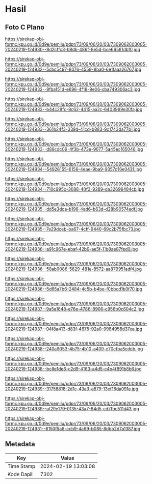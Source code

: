 # Hasil

## Foto C Plano

https://sirekap-obj-formc.kpu.go.id/0d9e/pemilu/pdpr/73/09/06/20/03/7309062003005-20240219-124930--9d2cffc3-b8db-486f-8e54-bce66581db10.jpg

https://sirekap-obj-formc.kpu.go.id/0d9e/pemilu/pdpr/73/09/06/20/03/7309062003005-20240219-124932--5cbc5497-8076-4559-8ba0-6e1faaa26767.jpg

https://sirekap-obj-formc.kpu.go.id/0d9e/pemilu/pdpr/73/09/06/20/03/7309062003005-20240219-124932--9fba151d-e696-4f18-9e06-cba749306ac3.jpg

https://sirekap-obj-formc.kpu.go.id/0d9e/pemilu/pdpr/73/09/06/20/03/7309062003005-20240219-124933--b44c28fc-8c62-4415-aa2c-6403999e30fa.jpg

https://sirekap-obj-formc.kpu.go.id/0d9e/pemilu/pdpr/73/09/06/20/03/7309062003005-20240219-124933--361b24f3-339d-41cd-b883-9c1743da77b1.jpg

https://sirekap-obj-formc.kpu.go.id/0d9e/pemilu/pdpr/73/09/06/20/03/7309062003005-20240219-124933--d86cdc09-4f3b-473e-9077-5a45ec165046.jpg

https://sirekap-obj-formc.kpu.go.id/0d9e/pemilu/pdpr/73/09/06/20/03/7309062003005-20240219-124934--54928155-6156-4eae-9ba9-9357d16e0431.jpg

https://sirekap-obj-formc.kpu.go.id/0d9e/pemilu/pdpr/73/09/06/20/03/7309062003005-20240219-124934--710c995c-3088-40f3-9289-da32699484cb.jpg

https://sirekap-obj-formc.kpu.go.id/0d9e/pemilu/pdpr/73/09/06/20/03/7309062003005-20240219-124935--dd5e3dca-b196-4ad6-b63d-d28b90574edf.jpg

https://sirekap-obj-formc.kpu.go.id/0d9e/pemilu/pdpr/73/09/06/20/03/7309062003005-20240219-124935--7e29dceb-ba67-4cff-9440-69c2b75fbc73.jpg

https://sirekap-obj-formc.kpu.go.id/0d9e/pemilu/pdpr/73/09/06/20/03/7309062003005-20240219-124936--a91c967e-ebaf-42b9-ae5f-11b8ae87fed0.jpg

https://sirekap-obj-formc.kpu.go.id/0d9e/pemilu/pdpr/73/09/06/20/03/7309062003005-20240219-124936--58ab9086-5629-481e-8572-aa879951adf4.jpg

https://sirekap-obj-formc.kpu.go.id/0d9e/pemilu/pdpr/73/09/06/20/03/7309062003005-20240219-124936--5d65a7b6-2484-4c5b-b4be-f0bbcd1b0f70.jpg

https://sirekap-obj-formc.kpu.go.id/0d9e/pemilu/pdpr/73/09/06/20/03/7309062003005-20240219-124937--9a5e1648-e76e-4786-8906-c956b0c604c2.jpg

https://sirekap-obj-formc.kpu.go.id/0d9e/pemilu/pdpr/73/09/06/20/03/7309062003005-20240219-124937--04f8a413-d83f-4675-92a0-0984958d37ea.jpg

https://sirekap-obj-formc.kpu.go.id/0d9e/pemilu/pdpr/73/09/06/20/03/7309062003005-20240219-124938--240a9053-4b75-4b10-a409-c70cfba5cddb.jpg

https://sirekap-obj-formc.kpu.go.id/0d9e/pemilu/pdpr/73/09/06/20/03/7309062003005-20240219-124938--bc8e1de6-c2d9-4163-a4d5-c4e4f891b8b6.jpg

https://sirekap-obj-formc.kpu.go.id/0d9e/pemilu/pdpr/73/09/06/20/03/7309062003005-20240219-124939--31758818-2d1c-43a3-a879-13ef16da091a.jpg

https://sirekap-obj-formc.kpu.go.id/0d9e/pemilu/pdpr/73/09/06/20/03/7309062003005-20240219-124939--af29e179-0135-43a7-84d5-cd7fbc511d43.jpg

https://sirekap-obj-formc.kpu.go.id/0d9e/pemilu/pdpr/73/09/06/20/03/7309062003005-20240219-124931--6150f5a6-ccb9-4a69-b085-8dbb2d7a1387.jpg


## Metadata

| Key        | Value               |
| ---------- | ------------------- |
| Time Stamp | 2024-02-19 13:03:08 |
| Kode Dapil | 7302                |



